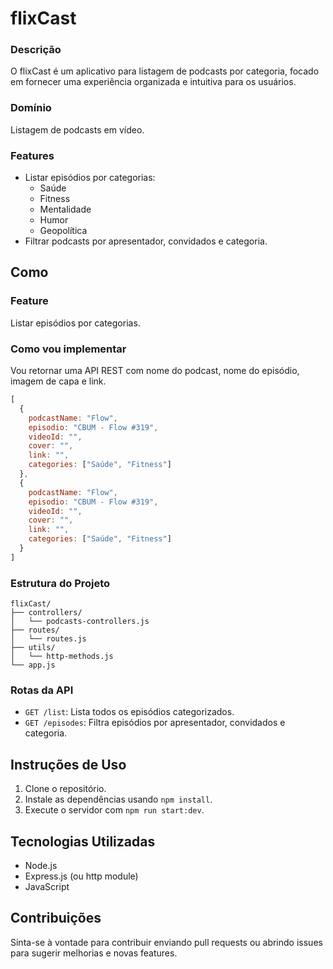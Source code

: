  # flixCast

### Descrição
O flixCast é um aplicativo para listagem de podcasts por categoria, focado em fornecer uma experiência organizada e intuitiva para os usuários.

### Domínio
Listagem de podcasts em vídeo.

### Features
- Listar episódios por categorias:
  - Saúde
  - Fitness
  - Mentalidade
  - Humor
  - Geopolítica
- Filtrar podcasts por apresentador, convidados e categoria.

## Como

### Feature
Listar episódios por categorias.

### Como vou implementar
Vou retornar uma API REST com nome do podcast, nome do episódio, imagem de capa e link.

```js
[
  {
    podcastName: "Flow",
    episodio: "CBUM - Flow #319",
    videoId: "",
    cover: "",
    link: "",
    categories: ["Saúde", "Fitness"]
  },
  {
    podcastName: "Flow",
    episodio: "CBUM - Flow #319",
    videoId: "",
    cover: "",
    link: "",
    categories: ["Saúde", "Fitness"]
  }
]
```


### Estrutura do Projeto
```
flixCast/
├── controllers/
│   └── podcasts-controllers.js
├── routes/
│   └── routes.js
├── utils/
│   └── http-methods.js
└── app.js
```

### Rotas da API
- `GET /list`: Lista todos os episódios categorizados.
- `GET /episodes`: Filtra episódios por apresentador, convidados e categoria.

## Instruções de Uso
1. Clone o repositório.
2. Instale as dependências usando `npm install`.
3. Execute o servidor com `npm run start:dev`.

## Tecnologias Utilizadas
- Node.js
- Express.js (ou http module)
- JavaScript

## Contribuições
Sinta-se à vontade para contribuir enviando pull requests ou abrindo issues para sugerir melhorias e novas features.